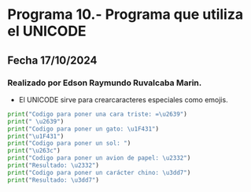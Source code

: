 # Programa 10.- Programa que utiliza el UNICODE
## Fecha 17/10/2024
### Realizado por Edson Raymundo Ruvalcaba Marin. 
- El UNICODE sirve para crearcaracteres especiales como emojis.
``` python
print("Codigo para poner una cara triste: =\u2639")
print(" \u2639")
print("Codigo para poner un gato: \u1F431")
print("\u1F431")
print("Codigo para poner un sol: ")
print("\u263c")
print("Codigo para poner un avion de papel: \u2332")
print("Resultado: \u2332")
print("Codigo para poner un carácter chino: \u3dd7")
print("Resultado: \u3dd7")
